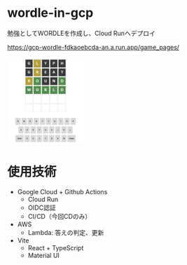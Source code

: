 # wordle-in-gcp

勉強としてWORDLEを作成し、Cloud Runへデプロイ 

https://gcp-wordle-fdkaoebcda-an.a.run.app/game_pages/

<img width="35%" alt="PC表示" src="./docs/screenshot.png">

# 使用技術
- Google Cloud + Github Actions
  - Cloud Run
  - OIDC認証
  - CI/CD（今回CDのみ）
- AWS
  - Lambda: 答えの判定、更新
- Vite
  - React + TypeScript
  - Material UI
